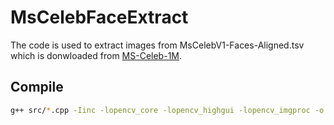 # MsCelebFaceExtract

The code is used to extract images from MsCelebV1-Faces-Aligned.tsv which is donwloaded from [MS-Celeb-1M][1]. 

[1]: http://research.microsoft.com/en-US/projects/irc/acmmm2016.aspx


## Compile
```bash
g++ src/*.cpp -Iinc -lopencv_core -lopencv_highgui -lopencv_imgproc -o extract
```
